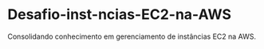 # Desafio-inst-ncias-EC2-na-AWS
Consolidando conhecimento em gerenciamento de instâncias EC2 na AWS.
